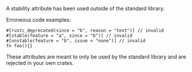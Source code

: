 A stability attribute has been used outside of the standard library.

Erroneous code examples:

```compile_fail,E0734
#[rustc_deprecated(since = "b", reason = "text")] // invalid
#[stable(feature = "a", since = "b")] // invalid
#[unstable(feature = "b", issue = "none")] // invalid
fn foo(){}
```

These attributes are meant to only be used by the standard library and are
rejected in your own crates.
